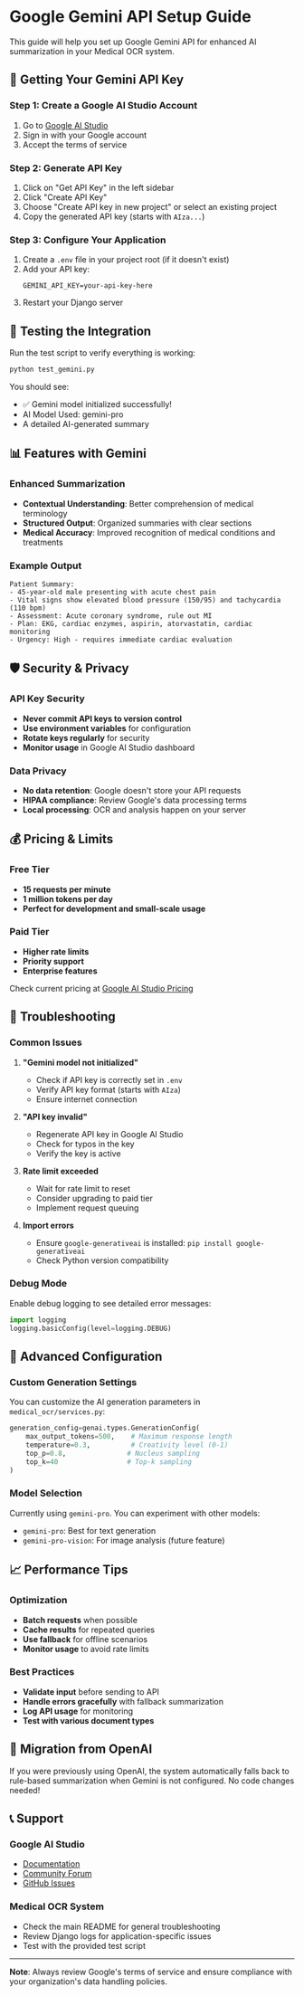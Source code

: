 # Google Gemini API Setup Guide

This guide will help you set up Google Gemini API for enhanced AI summarization in your Medical OCR system.

## 🚀 Getting Your Gemini API Key

### Step 1: Create a Google AI Studio Account
1. Go to [Google AI Studio](https://aistudio.google.com/)
2. Sign in with your Google account
3. Accept the terms of service

### Step 2: Generate API Key
1. Click on "Get API Key" in the left sidebar
2. Click "Create API Key" 
3. Choose "Create API key in new project" or select an existing project
4. Copy the generated API key (starts with `AIza...`)

### Step 3: Configure Your Application
1. Create a `.env` file in your project root (if it doesn't exist)
2. Add your API key:
   ```env
   GEMINI_API_KEY=your-api-key-here
   ```
3. Restart your Django server

## 🔧 Testing the Integration

Run the test script to verify everything is working:

```bash
python test_gemini.py
```

You should see:
- ✅ Gemini model initialized successfully!
- AI Model Used: gemini-pro
- A detailed AI-generated summary

## 📊 Features with Gemini

### Enhanced Summarization
- **Contextual Understanding**: Better comprehension of medical terminology
- **Structured Output**: Organized summaries with clear sections
- **Medical Accuracy**: Improved recognition of medical conditions and treatments

### Example Output
```
Patient Summary:
- 45-year-old male presenting with acute chest pain
- Vital signs show elevated blood pressure (150/95) and tachycardia (110 bpm)
- Assessment: Acute coronary syndrome, rule out MI
- Plan: EKG, cardiac enzymes, aspirin, atorvastatin, cardiac monitoring
- Urgency: High - requires immediate cardiac evaluation
```

## 🛡️ Security & Privacy

### API Key Security
- **Never commit API keys to version control**
- **Use environment variables** for configuration
- **Rotate keys regularly** for security
- **Monitor usage** in Google AI Studio dashboard

### Data Privacy
- **No data retention**: Google doesn't store your API requests
- **HIPAA compliance**: Review Google's data processing terms
- **Local processing**: OCR and analysis happen on your server

## 💰 Pricing & Limits

### Free Tier
- **15 requests per minute**
- **1 million tokens per day**
- **Perfect for development and small-scale usage**

### Paid Tier
- **Higher rate limits**
- **Priority support**
- **Enterprise features**

Check current pricing at [Google AI Studio Pricing](https://aistudio.google.com/pricing)

## 🔧 Troubleshooting

### Common Issues

1. **"Gemini model not initialized"**
   - Check if API key is correctly set in `.env`
   - Verify API key format (starts with `AIza`)
   - Ensure internet connection

2. **"API key invalid"**
   - Regenerate API key in Google AI Studio
   - Check for typos in the key
   - Verify the key is active

3. **Rate limit exceeded**
   - Wait for rate limit to reset
   - Consider upgrading to paid tier
   - Implement request queuing

4. **Import errors**
   - Ensure `google-generativeai` is installed: `pip install google-generativeai`
   - Check Python version compatibility

### Debug Mode
Enable debug logging to see detailed error messages:

```python
import logging
logging.basicConfig(level=logging.DEBUG)
```

## 🚀 Advanced Configuration

### Custom Generation Settings
You can customize the AI generation parameters in `medical_ocr/services.py`:

```python
generation_config=genai.types.GenerationConfig(
    max_output_tokens=500,    # Maximum response length
    temperature=0.3,          # Creativity level (0-1)
    top_p=0.8,               # Nucleus sampling
    top_k=40                 # Top-k sampling
)
```

### Model Selection
Currently using `gemini-pro`. You can experiment with other models:
- `gemini-pro`: Best for text generation
- `gemini-pro-vision`: For image analysis (future feature)

## 📈 Performance Tips

### Optimization
- **Batch requests** when possible
- **Cache results** for repeated queries
- **Use fallback** for offline scenarios
- **Monitor usage** to avoid rate limits

### Best Practices
- **Validate input** before sending to API
- **Handle errors gracefully** with fallback summarization
- **Log API usage** for monitoring
- **Test with various document types**

## 🔄 Migration from OpenAI

If you were previously using OpenAI, the system automatically falls back to rule-based summarization when Gemini is not configured. No code changes needed!

## 📞 Support

### Google AI Studio
- [Documentation](https://ai.google.dev/docs)
- [Community Forum](https://discuss.ai.google.dev/)
- [GitHub Issues](https://github.com/google/generative-ai-python)

### Medical OCR System
- Check the main README for general troubleshooting
- Review Django logs for application-specific issues
- Test with the provided test script

---

**Note**: Always review Google's terms of service and ensure compliance with your organization's data handling policies.


